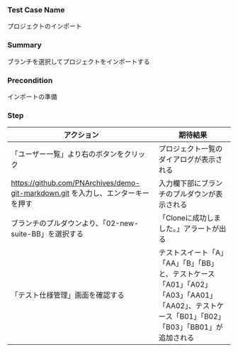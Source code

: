 ### Test Case Name
プロジェクトのインポート

### Summary
ブランチを選択してプロジェクトをインポートする

### Precondition
インポートの準備

### Step
| アクション      | 期待結果            |
|------------|-----------------|
| 「ユーザー一覧」より右のボタンをクリック | プロジェクト一覧のダイアログが表示される |
| https://github.com/PNArchives/demo-git-markdown.git を入力し、エンターキーを押す | 入力欄下部にブランチのプルダウンが表示される |
| ブランチのプルダウンより、「02-new-suite-BB」を選択する | 「Cloneに成功しました。」アラートが出る |
| 「テスト仕様管理」画面を確認する | テストスイート「A」「AA」「B」「BB」と、テストケース「A01」「A02」「A03」「AA01」「AA02」、テストケース「B01」「B02」「B03」「BB01」が追加される |
